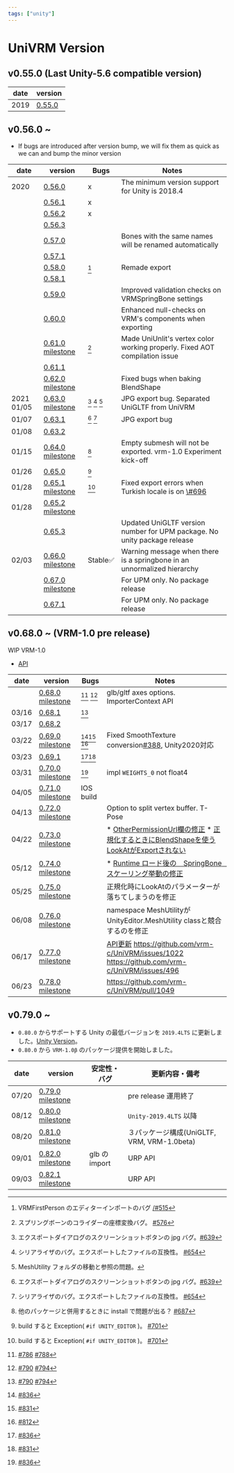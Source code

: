 ```yaml
---
tags: ["unity"]
---
```


# UniVRM Version

## v0.55.0 (Last Unity-5.6 compatible version)

| date | version                                                       |
|------|---------------------------------------------------------------|
| 2019 | [0.55.0](http://github.com/vrm-c/UniVRM/releases/tag/v0.55.0) |

## v0.56.0 ~

* If bugs are introduced after version bump, we will fix them as quick as we can and bump the minor version

| date       | version                                                                                                                          | Bugs           | Notes                                                               |
|------------|----------------------------------------------------------------------------------------------------------------------------------|------------------------|------------------------------------------------------------------------------|
| 2020       | [0.56.0](http://github.com/vrm-c/UniVRM/releases/tag/v0.56.0)                                                                    | x                      | The minimum version support for Unity is 2018.4                                                          |
|            | [0.56.1](http://github.com/vrm-c/UniVRM/releases/tag/v0.56.1)                                                                    | x                      |                                                                              |
|            | [0.56.2](http://github.com/vrm-c/UniVRM/releases/tag/v0.56.2)                                                                    | x                      |                                                                              |
|            | [0.56.3](http://github.com/vrm-c/UniVRM/releases/tag/v0.56.3)                                                                    |                        |                                                                              |
|            | [0.57.0](http://github.com/vrm-c/UniVRM/releases/tag/v0.57.0)                                                                    |                        | Bones with the same names will be renamed automatically                         |
|            | [0.57.1](http://github.com/vrm-c/UniVRM/releases/tag/v0.57.1)                                                                    |                        |                                                                              |
|            | [0.58.0](http://github.com/vrm-c/UniVRM/releases/tag/v0.58.0)                                                                    | [^firstperson_import]  | Remade export                                             |
|            | [0.58.1](http://github.com/vrm-c/UniVRM/releases/tag/v0.58.1)                                                                    |                        |                                                                              |
|            | [0.59.0](http://github.com/vrm-c/UniVRM/releases/tag/v0.59.0)                                                                    |                        | Improved validation checks on VRMSpringBone settings                                   |
|            | [0.60.0](http://github.com/vrm-c/UniVRM/releases/tag/v0.60.0)                                                                    |                        | Enhanced null-checks on VRM's components when exporting      |
|            | [0.61.0](http://github.com/vrm-c/UniVRM/releases/tag/v0.61.0) [milestone](https://github.com/vrm-c/UniVRM/milestone/20?closed=1) | [^springcollider]      | Made UniUnlit's vertex color working properly. Fixed AOT compilation issue                                         |
|            | [0.61.1](http://github.com/vrm-c/UniVRM/releases/tag/v0.61.1)                                                                    |                        |                                                                              |
|            | [0.62.0](http://github.com/vrm-c/UniVRM/releases/tag/v0.62.0) [milestone](https://github.com/vrm-c/UniVRM/milestone/21?closed=1) |                        | Fixed bugs when baking BlendShape                                         |
| 2021 01/05 | [0.63.0](http://github.com/vrm-c/UniVRM/releases/tag/v0.63.0) [milestone](https://github.com/vrm-c/UniVRM/milestone/25?closed=1) | [^jpg] [^kwmap] [^upm] | JPG export bug. Separated UniGLTF from UniVRM                                                     |
| 01/07      | [0.63.1](http://github.com/vrm-c/UniVRM/releases/tag/v0.63.1)                                                                    | [^jpg] [^kwmap]        | JPG export bug                                                                  |
| 01/08      | [0.63.2](http://github.com/vrm-c/UniVRM/releases/tag/v0.63.2)                                                                    |                        |                                                                              |
| 01/15      | [0.64.0](http://github.com/vrm-c/UniVRM/releases/tag/v0.64.0) [milestone](https://github.com/vrm-c/UniVRM/milestone/23?closed=1) | [^asmdef]              | Empty submesh will not be exported. vrm-1.0 Experiment kick-off |
| 01/26      | [0.65.0](http://github.com/vrm-c/UniVRM/releases/tag/v0.65.0)                                                                    | [^build]               |                                                                              |
| 01/28      | [0.65.1](http://github.com/vrm-c/UniVRM/releases/tag/v0.65.1) [milestone](https://github.com/vrm-c/UniVRM/milestone/28?closed=1) | [^build]               | Fixed export errors when Turkish locale is on [\\#696](https://github.com/vrm-c/UniVRM/issues/696)    |
| 01/28      | [0.65.2](http://github.com/vrm-c/UniVRM/releases/tag/v0.65.2) [milestone](https://github.com/vrm-c/UniVRM/milestone/29?closed=1) |                        |                                                                              |
|            | [0.65.3](http://github.com/vrm-c/UniVRM/releases/tag/v0.65.3)                                                                    |                        | Updated UniGLTF version number for UPM package. No unity package release                         |
| 02/03      | [0.66.0](http://github.com/vrm-c/UniVRM/releases/tag/v0.66.0) [milestone](https://github.com/vrm-c/UniVRM/milestone/26?closed=1) | Stable✅                  | Warning message when there is a springbone in an unnormalized hierarchy             |
|            | [0.67.0](http://github.com/vrm-c/UniVRM/releases/tag/v0.67.0) [milestone](https://github.com/vrm-c/UniVRM/milestone/27?closed=1) |                        | For UPM only. No package release                                              |
|            | [0.67.1](http://github.com/vrm-c/UniVRM/releases/tag/v0.67.1)                                                                    |                        | For UPM only. No package release                                              |

## v0.68.0 ~ (VRM-1.0 pre release)

WIP VRM-1.0

* [API](https://vrm-c.github.io/UniVRM/ja/)

| date  | version                                                                                                                           | Bugs                                    | Notes                                                                                                                                                                |
|-------|-----------------------------------------------------------------------------------------------------------------------------------|-------------------------------------------------|-------------------------------------------------------------------------------------------------------------------------------------------------------------------------------|
|       | [0.68.0](http://github.com/vrm-c/UniVRM/releases/tag/v0.68.0) [milestone](https://github.com/vrm-c/UniVRM/milestone/30?closed=1)  | [^material_import] [^import_bug]                | glb/gltf axes options. ImporterContext API                                                                                                                                |
| 03/16 | [0.68.1](http://github.com/vrm-c/UniVRM/releases/tag/v0.68.1)                                                                     | [^import_bug]                                   |                                                                                                                                                                               |
| 03/17 | [0.68.2](http://github.com/vrm-c/UniVRM/releases/tag/v0.68.2)                                                                     |                                                 |                                                                                                                                                                               |
| 03/22 | [0.69.0](http://github.com/vrm-c/UniVRM/releases/tag/v0.69.0) [milestone](https://github.com/vrm-c/UniVRM/milestone/31?closed=1)  | [^MetallicOcclusion][^EncodeToPng] [^NotUnique] | Fixed SmoothTexture conversion[\#388](https://github.com/vrm-c/UniVRM/issues/388), Unity2020対応                                                                                    |
| 03/23 | [0.69.1](http://github.com/vrm-c/UniVRM/releases/tag/v0.69.1)                                                                     | [^MetallicOcclusion][^EncodeToPng]              |                                                                                                                                                                               |
| 03/31 | [0.70.0](http://github.com/vrm-c/UniVRM/releases/tag/v0.70.0) [milestone](https://github.com/vrm-c/UniVRM/milestone/32?closed=1)  | [^MetallicOcclusion]                            | impl `WEIGHTS_0` not float4                                                                                                                                                   |
| 04/05 | [0.71.0](http://github.com/vrm-c/UniVRM/releases/tag/v0.71.0) [milestone](https://github.com/vrm-c/UniVRM/milestone/33?closed=1)  | IOS build                                       |                                                                                                                                                                               |
| 04/13 | [0.72.0](http://github.com/vrm-c/UniVRM/releases/tag/v0.72.0) [milestone](https://github.com/vrm-c/UniVRM/milestone/34?closed=1)  |                                                 | Option to split vertex buffer. T-Pose                                                                                                                                      |
| 04/22 | [0.73.0](https://github.com/vrm-c/UniVRM/releases/tag/v0.73.0) [milestone](https://github.com/vrm-c/UniVRM/milestone/35?closed=1) |                                                 | * [OtherPermissionUrl欄の修正](https://github.com/vrm-c/UniVRM/pull/897) * [正規化するときにBlendShapeを使うLookAtがExportされない](https://github.com/vrm-c/UniVRM/pull/894) |
| 05/12 | [0.74.0](https://github.com/vrm-c/UniVRM/releases/tag/v0.74.0) [milestone](https://github.com/vrm-c/UniVRM/milestone/36?closed=1) |                                                 | * [Runtime ロード後の　SpringBone　スケーリング挙動の修正](https://github.com/vrm-c/UniVRM/issues/922)                                                                        |
| 05/25 | [0.75.0](https://github.com/vrm-c/UniVRM/releases/tag/v0.75.0) [milestone](https://github.com/vrm-c/UniVRM/milestone/37?closed=1) |                                                 | 正規化時にLookAtのパラメーターが落ちてしまうのを修正                                                                                                                          |
| 06/08 | [0.76.0](https://github.com/vrm-c/UniVRM/releases/tag/v0.76.0) [milestone](https://github.com/vrm-c/UniVRM/milestone/38?closed=1) |                                                 | namespace MeshUtilityがUnityEditor.MeshUtility classと競合するのを修正                                                                                                        |
| 06/17 | [0.77.0](https://github.com/vrm-c/UniVRM/releases/tag/v0.77.0) [milestone](https://github.com/vrm-c/UniVRM/milestone/39?closed=1) |                                                 | [API更新](https://vrm-c.github.io/UniVRM/) https://github.com/vrm-c/UniVRM/issues/1022 https://github.com/vrm-c/UniVRM/issues/496                 |
| 06/23 | [0.78.0](https://github.com/vrm-c/UniVRM/releases/tag/v0.78.0) [milestone](https://github.com/vrm-c/UniVRM/milestone/40?closed=1) |                                                 | https://github.com/vrm-c/UniVRM/pull/1049                                                                                                                                     |

## v0.79.0 ~

* `0.80.0` からサポートする Unity の最低バージョンを `2019.4LTS` に更新しました。[Unity Version](/univrm/install/unity_version)。
* `0.80.0` から `VRM-1.0β` のパッケージ提供を開始しました。

| date  | version                                                                                                                          | 安定性・バグ  | 更新内容・備考                              |
|-------|----------------------------------------------------------------------------------------------------------------------------------|---------------|---------------------------------------------|
| 07/20 | [0.79.0](http://github.com/vrm-c/UniVRM/releases/tag/v0.79.0) [milestone](https://github.com/vrm-c/UniVRM/milestone/41?closed=1) |               | pre release 運用終了                        |
| 08/12 | [0.80.0](http://github.com/vrm-c/UniVRM/releases/tag/v0.80.0) [milestone](https://github.com/vrm-c/UniVRM/milestone/42?closed=1) |               | `Unity-2019.4LTS` 以降                      |
| 08/20 | [0.81.0](http://github.com/vrm-c/UniVRM/releases/tag/v0.81.0) [milestone](https://github.com/vrm-c/UniVRM/milestone/43?closed=1) |               | ３パッケージ構成(UniGLTF, VRM, VRM-1.0beta) |
| 09/01 | [0.82.0](http://github.com/vrm-c/UniVRM/releases/tag/v0.82.0) [milestone](https://github.com/vrm-c/UniVRM/milestone/44?closed=1) | glb の import | URP API                                     |
| 09/03 | [0.82.1](http://github.com/vrm-c/UniVRM/releases/tag/v0.82.1) [milestone](https://github.com/vrm-c/UniVRM/milestone/45?closed=1) |               | URP API                                     |

[^springcollider]: スプリングボーンのコライダーの座標変換バグ。 [\#576](https://github.com/vrm-c/UniVRM/issues/576)
[^jpg]: エクスポートダイアログのスクリーンショットボタンの jpg バグ。[\#639](https://github.com/vrm-c/UniVRM/issues/639)
[^kwmap]: シリアライザのバグ。エクスポートしたファイルの互換性。 [\#654](https://github.com/vrm-c/UniVRM/issues/654)
[^upm]: MeshUtility フォルダの移動と参照の問題。
[^asmdef]: 他のパッケージと併用するときに install で問題が出る？ [\#687](https://github.com/vrm-c/UniVRM/pull/687)
[^build]: build すると Exception( `#if UNITY_EDITOR` )。 [\#701](https://github.com/vrm-c/UniVRM/issues/701)
[^firstperson_import]: VRMFirstPerson のエディターインポートのバグ [/#515](https://github.com/vrm-c/UniVRM/issues/515)
[^material_import]: [\#786](https://github.com/vrm-c/UniVRM/issues/786) [\#788](https://github.com/vrm-c/UniVRM/issues/788)
[^import_bug]: [\#790](https://github.com/vrm-c/UniVRM/issues/790) [\#794](https://github.com/vrm-c/UniVRM/issues/794)
[^NotUnique]: [\#812](https://github.com/vrm-c/UniVRM/pull/812)
[^EncodeToPng]: [\#831](https://github.com/vrm-c/UniVRM/pull/831)
[^MetallicOcclusion]: [\#836](https://github.com/vrm-c/UniVRM/issues/836)
